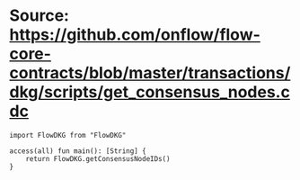 # Source: https://github.com/onflow/flow-core-contracts/blob/master/transactions/dkg/scripts/get_consensus_nodes.cdc

```
import FlowDKG from "FlowDKG"

access(all) fun main(): [String] {
    return FlowDKG.getConsensusNodeIDs()
}
```